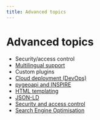 ```yaml
---
title: Advanced topics
---
```


# Advanced topics

- Security/access control
- [Multilingual support](i18n.md)
- Custom plugins
- [Cloud deployment (DevOps)](cloud.md)
- [pygeoapi and INSPIRE](inspire.md)
- [HTML templating](jinja-templates.md)
- [JSON-LD](json-ld.md)
- [Security and access control](security-access-control.md)
- [Search Engine Optimisation](seo.md) 